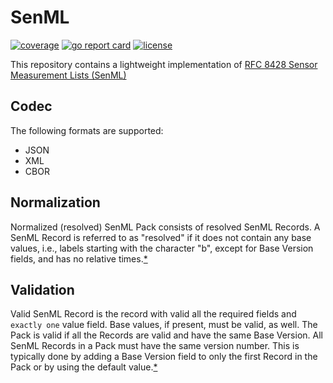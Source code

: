 # SenML

[![coverage][cov-badge]][cov-url]
[![go report card][grc-badge]][grc-url]
[![license][license]](LICENSE)

This repository contains a lightweight implementation of [RFC 8428 Sensor Measurement Lists (SenML)](https://tools.ietf.org/html/rfc8428)

## Codec

The following formats are supported:

- JSON
- XML
- CBOR

## Normalization

Normalized (resolved) SenML Pack consists of resolved SenML Records. A SenML Record is referred to as "resolved" if it does not contain any base values, i.e., labels starting with the character "b", except for Base Version fields, and has no relative times.[*](https://tools.ietf.org/html/rfc8428#section-4.6)

## Validation

Valid SenML Record is the record with valid all the required fields and `exactly one` value field. Base values, if present, must be valid, as well. The Pack is valid if all the Records are valid and have the same Base Version.
All SenML Records in a Pack must have the same version number. This is typically done by adding a Base Version field to only the first Record in the Pack or by using the default value.[*](https://tools.ietf.org/html/rfc8428#section-4.4)

[cov-badge]: https://codecov.io/gh/absmach/senml/branch/update/graph/badge.svg?token=j7GNzLmEN5
[cov-url]: https://codecov.io/gh/absmach/senml
[grc-badge]: https://goreportcard.com/badge/github.com/absmach/senml
[grc-url]: https://goreportcard.com/report/github.com/absmach/senml
[license]: https://img.shields.io/badge/license-Apache%20v2.0-blue.svg
